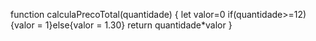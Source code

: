 function calculaPrecoTotal(quantidade) {
  let valor=0
  if(quantidade>=12){valor = 1}else{valor = 1.30}
  return quantidade*valor
}